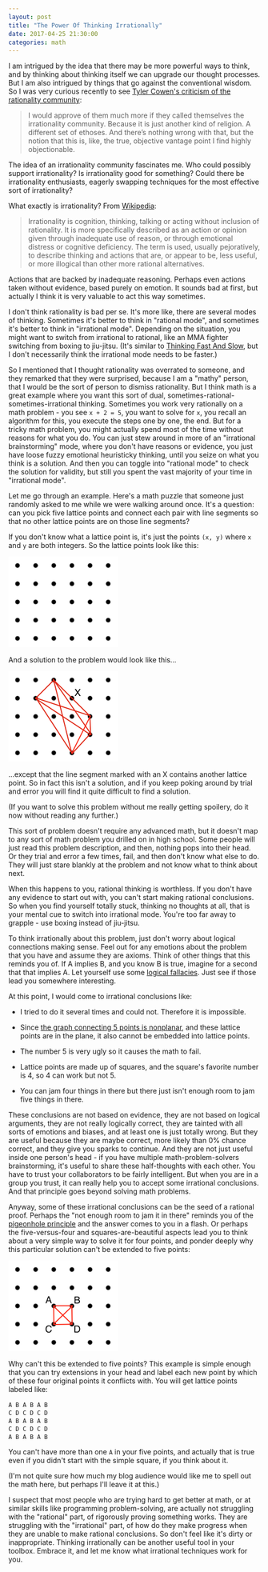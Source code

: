 ```yaml
---
layout: post
title: "The Power Of Thinking Irrationally"
date: 2017-04-25 21:30:00
categories: math
---
```


I am intrigued by the idea that there may be more powerful ways to think, and by thinking about thinking itself we can upgrade our thought processes. But I am also intrigued by things that go against the conventional wisdom. So I was very curious recently to see [Tyler Cowen's criticism of the rationality community](http://marginalrevolution.com/marginalrevolution/2017/04/excerpt-chat-ezra.html):

> I would approve of them much more if they called themselves the irrationality community. Because it is just another kind of religion. A different set of ethoses. And there’s nothing wrong with that, but the notion that this is, like, the true, objective vantage point I find highly objectionable.

The idea of an irrationality community fascinates me. Who could possibly support irrationality? Is irrationality good for something? Could there be irrationality enthusiasts, eagerly swapping techniques for the most effective sort of irrationality?

What exactly is irrationality? From [Wikipedia](https://en.wikipedia.org/wiki/Irrationality):

> Irrationality is cognition, thinking, talking or acting without inclusion of rationality. It is more specifically described as an action or opinion given through inadequate use of reason, or through emotional distress or cognitive deficiency. The term is used, usually pejoratively, to describe thinking and actions that are, or appear to be, less useful, or more illogical than other more rational alternatives.

Actions that are backed by inadequate reasoning. Perhaps even actions taken without evidence, based purely on emotion. It sounds bad at first, but actually I think it is very valuable to act this way sometimes.

I don't think rationality is bad per se. It's more like, there are several modes of thinking. Sometimes it's better to think in "rational mode", and sometimes it's better to think in "irrational mode". Depending on the situation, you might want to switch from irrational to rational, like an MMA fighter switching from boxing to jiu-jitsu. (It's similar to [Thinking Fast And Slow](https://www.amazon.com/dp/B00555X8OA/ref=dp-kindle-redirect?_encoding=UTF8&btkr=1), but I don't necessarily think the irrational mode needs to be faster.)

So I mentioned that I thought rationality was overrated to someone, and they remarked that they were surprised, because I am a "mathy" person, that I would be the sort of person to dismiss rationality. But I think math is a great example where you want this sort of dual, sometimes-rational-sometimes-irrational thinking. Sometimes you work very rationally on a math problem - you see `x + 2 = 5`, you want to solve for `x`, you recall an algorithm for this, you execute the steps one by one, the end. But for a tricky math problem, you might actually spend most of the time without reasons for what you do. You can just stew around in more of an "irrational brainstorming" mode, where you don't have reasons or evidence, you just have loose fuzzy emotional heuristicky thinking, until you seize on what you think is a solution. And then you can toggle into "rational mode" to check the solution for validity, but still you spent the vast majority of your time in "irrational mode".

Let me go through an example. Here's a math puzzle that someone just randomly asked to me while we were walking around once. It's a question: can you pick five lattice points and connect each pair with line segments so that no other lattice points are on those line segments?

If you don't know what a lattice point is, it's just the points `(x, y)` where `x` and `y` are both integers. So the lattice points look like this:

<img src="/assets/lattice1.png" height="181">

And a solution to the problem would look like this...

<img src="/assets/lattice2.png" height="181">

...except that the line segment marked with an X contains another lattice point. So in fact this isn't a solution, and if you keep poking around by trial and error you will find it quite difficult to find a solution.

(If you want to solve this problem without me really getting spoilery, do it now without reading any further.)

This sort of problem doesn't require any advanced math, but it doesn't map to any sort of math problem you drilled on in high school. Some people will just read this problem description, and then, nothing pops into their head. Or they trial and error a few times, fail, and then don't know what else to do. They will just stare blankly at the problem and not know what to think about next.

When this happens to you, rational thinking is worthless. If you don't have any evidence to start out with, you can't start making rational conclusions. So when you find yourself totally stuck, thinking no thoughts at all, that is your mental cue to switch into irrational mode. You're too far away to grapple - use boxing instead of jiu-jitsu.

To think irrationally about this problem, just don't worry about logical connections making sense. Feel out for any emotions about the problem that you have and assume they are axioms. Think of other things that this reminds you of. If A implies B, and you know B is true, imagine for a second that that implies A. Let yourself use some [logical fallacies](https://yourlogicalfallacyis.com/). Just see if those lead you somewhere interesting.

At this point, I would come to irrational conclusions like:

* I tried to do it several times and could not. Therefore it is impossible.

* Since [the graph connecting 5 points is nonplanar](https://en.wikipedia.org/wiki/Planar_graph), and these lattice points are in the plane, it also cannot be embedded into lattice points.

* The number 5 is very ugly so it causes the math to fail.

* Lattice points are made up of squares, and the square's favorite number is 4, so 4 can work but not 5.

* You can jam four things in there but there just isn't enough room to jam five things in there.

These conclusions are not based on evidence, they are not based on logical arguments, they are not really logically correct, they are tainted with all sorts of emotions and biases, and at least one is just totally wrong. But they are useful because they are maybe correct, more likely than 0% chance correct, and they give you sparks to continue. And they are not just useful inside one person's head - if you have multiple math-problem-solvers brainstorming, it's useful to share these half-thoughts with each other. You have to trust your collaborators to be fairly intelligent. But when you are in a group you trust, it can really help you to accept some irrational conclusions. And that principle goes beyond solving math problems.

Anyway, some of these irrational conclusions can be the seed of a rational proof. Perhaps the "not enough room to jam it in there" reminds you of the [pigeonhole principle](https://en.wikipedia.org/wiki/Pigeonhole_principle) and the answer comes to you in a flash. Or perhaps the five-versus-four and squares-are-beautiful aspects lead you to think about a very simple way to solve it for four points, and ponder deeply why this particular solution can't be extended to five points:

<img src="/assets/lattice3.png" height="181">

Why can't this be extended to five points? This example is simple enough that you can try extensions in your head and label each new point by which of these four original points it conflicts with. You will get lattice points labeled like:

```
A B A B A B
C D C D C D
A B A B A B
C D C D C D
A B A B A B
```

You can't have more than one `A` in your five points, and actually that is true even if you didn't start with the simple square, if you think about it.

(I'm not quite sure how much my blog audience would like me to spell out the math here, but perhaps I'll leave it at this.)

I suspect that most people who are trying hard to get better at math, or at similar skills like programming problem-solving, are actually not struggling with the "rational" part, of rigorously proving something works. They are struggling with the "irrational" part, of how do they make progress when they are unable to make rational conclusions. So don't feel like it's dirty or inappropriate. Thinking irrationally can be another useful tool in your toolbox. Embrace it, and let me know what irrational techniques work for you.
